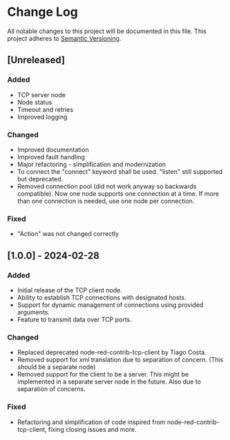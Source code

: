 # Change Log

All notable changes to this project will be documented in this file. This project adheres to [Semantic Versioning](http://semver.org/).

## [Unreleased]
### Added
- TCP server node
- Node status
- Timeout and retries
- Improved logging

### Changed
- Improved documentation
- Improved fault handling
- Major refactoring - simplification and modernization 
- To connect the "connect" keyword shall be used. "listen" still supported but deprecated.
- Removed connection pool (did not work anyway so backwards compatible). Now one node supports one connection at a time.
If more than one connection is needed, use one node per connection.

### Fixed
- "Action" was not changed correctly

## [1.0.0] - 2024-02-28
### Added
- Initial release of the TCP client node.
- Ability to establish TCP connections with designated hosts.
- Support for dynamic management of connections using provided arguments.
- Feature to transmit data over TCP ports.

### Changed
- Replaced deprecated node-red-contrib-tcp-client by Tiago Costa.
- Removed support for xml translation due to separation of concern. (This 
should be a separate node)
- Removed support for the client to be a server. This might be implemented in a separate server node in the future. Also due to separation of concerns.

### Fixed
- Refactoring and simplification of code inspired from node-red-contrib-tcp-client, fixing closing issues and more.

